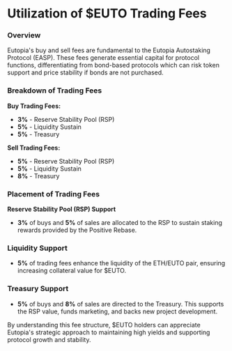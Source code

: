 # Utilization of $EUTO Trading Fees

### Overview

Eutopia's buy and sell fees are fundamental to the Eutopia Autostaking Protocol (EASP). These fees generate essential capital for protocol functions, differentiating from bond-based protocols which can risk token support and price stability if bonds are not purchased.

### Breakdown of Trading Fees

**Buy Trading Fees:**

* **3%** - Reserve Stability Pool (RSP)
* **5%** - Liquidity Sustain
* **5%** - Treasury

**Sell Trading Fees:**

* **5%** - Reserve Stability Pool (RSP)
* **5%** - Liquidity Sustain
* **8%** - Treasury

### Placement of Trading Fees

**Reserve Stability Pool (RSP) Support**

* **3%** of buys and **5%** of sales are allocated to the RSP to sustain staking rewards provided by the Positive Rebase.

### **Liquidity Support**

* **5%** of trading fees enhance the liquidity of the ETH/EUTO pair, ensuring increasing collateral value for $EUTO.

### **Treasury Support**

* **5%** of buys and **8%** of sales are directed to the Treasury. This supports the RSP value, funds marketing, and backs new project development.

By understanding this fee structure, $EUTO holders can appreciate Eutopia's strategic approach to maintaining high yields and supporting protocol growth and stability.
